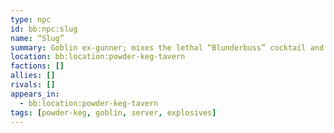 ```yaml
---
type: npc
id: bb:npc:slug
name: “Slug”
summary: Goblin ex-gunner; mixes the lethal “Blunderbuss” cocktail and stabs unruly patrons.
location: bb:location:powder-keg-tavern
factions: []
allies: []
rivals: []
appears_in:
  - bb:location:powder-keg-tavern
tags: [powder-keg, goblin, server, explosives]
---
```


